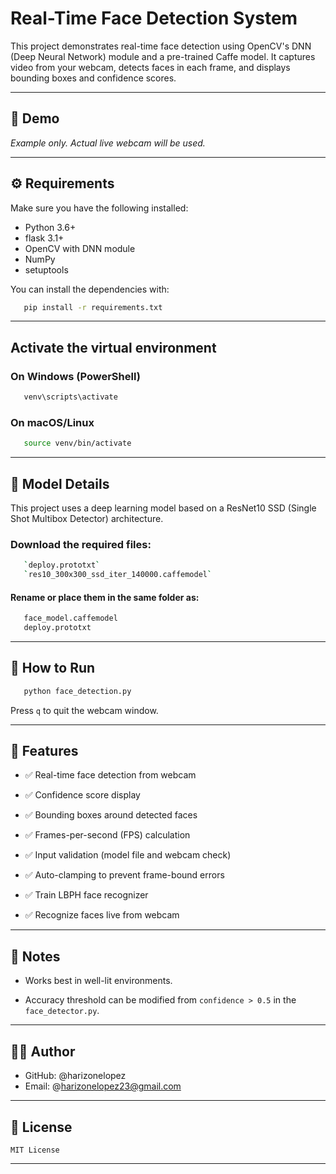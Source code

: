 # Real-Time Face Detection System

This project demonstrates real-time face detection using OpenCV's DNN (Deep Neural Network) module and a pre-trained Caffe model. It captures video from your webcam, detects faces in each frame, and displays bounding boxes and confidence scores.

---


## 📸 Demo

*Example only. Actual live webcam will be used.*

---


## ⚙️ Requirements

Make sure you have the following installed:

- Python 3.6+
- flask 3.1+
- OpenCV with DNN module
- NumPy
- setuptools

You can install the dependencies with:

 ```bash
    pip install -r requirements.txt
```

---


## Activate the virtual environment

### On Windows (PowerShell)
```bash
   venv\scripts\activate 
```

### On macOS/Linux
```bash
   source venv/bin/activate
```

---

## 🧠 Model Details

This project uses a deep learning model based on a ResNet10 SSD (Single Shot Multibox Detector) architecture.


### Download the required files:
 ```bash
    `deploy.prototxt`
    `res10_300x300_ssd_iter_140000.caffemodel`
 ```

#### Rename or place them in the same folder as:
 ```bash
    face_model.caffemodel
    deploy.prototxt
 ```

---


## 🚀 How to Run

 ```bash
    python face_detection.py
 ```

Press `q` to quit the webcam window.

---


## 🎯 Features

- ✅ Real-time face detection from webcam

- ✅ Confidence score display

- ✅ Bounding boxes around detected faces

- ✅ Frames-per-second (FPS) calculation

- ✅ Input validation (model file and webcam check)

- ✅ Auto-clamping to prevent frame-bound errors

- ✅ Train LBPH face recognizer

- ✅ Recognize faces live from webcam

---


## 📌 Notes

- Works best in well-lit environments.

- Accuracy threshold can be modified from `confidence > 0.5` in the `face_detector.py`.

---


## 👨‍💻 Author

- GitHub: @harizonelopez
- Email: @harizonelopez23@gmail.com

---


## 📜 License

    MIT License

---